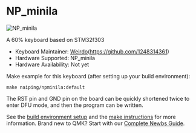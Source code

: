 # NP_minila

![NP_minila](https://i.imgur.com/Cuy5W1H.png)

A 60% keyboard based on STM32f303

* Keyboard Maintainer:  [Weirdo](https://weirdo-f.github.io)(https://github.com/1248314361)
* Hardware Supported: NP_minila
* Hardware Availability: Not yet

Make example for this keyboard (after setting up your build environment):

    make naiping/npminila:default

The RST pin and GND pin on the board can be quickly shortened twice to enter DFU mode, and then the program can be written.

See the [build environment setup](https://docs.qmk.fm/#/getting_started_build_tools) and the [make instructions](https://docs.qmk.fm/#/getting_started_make_guide) for more information. Brand new to QMK? Start with our [Complete Newbs Guide](https://docs.qmk.fm/#/newbs).
